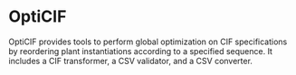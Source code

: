 # OptiCIF

OptiCIF provides tools to perform global optimization on CIF specifications
by reordering plant instantiations according to a specified sequence.
It includes a CIF transformer, a CSV validator, and a CSV converter.
